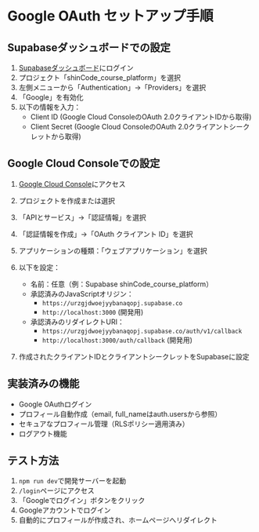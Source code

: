 # Google OAuth セットアップ手順

## Supabaseダッシュボードでの設定

1. [Supabaseダッシュボード](https://app.supabase.com)にログイン
2. プロジェクト「shinCode_course_platform」を選択
3. 左側メニューから「Authentication」→「Providers」を選択
4. 「Google」を有効化
5. 以下の情報を入力：
   - Client ID (Google Cloud ConsoleのOAuth 2.0クライアントIDから取得)
   - Client Secret (Google Cloud ConsoleのOAuth 2.0クライアントシークレットから取得)

## Google Cloud Consoleでの設定

1. [Google Cloud Console](https://console.cloud.google.com/)にアクセス
2. プロジェクトを作成または選択
3. 「APIとサービス」→「認証情報」を選択
4. 「認証情報を作成」→「OAuth クライアント ID」を選択
5. アプリケーションの種類：「ウェブアプリケーション」を選択
6. 以下を設定：
   - 名前：任意（例：Supabase shinCode_course_platform）
   - 承認済みのJavaScriptオリジン：
     - `https://urzgjdwoejyybanaqopj.supabase.co`
     - `http://localhost:3000` (開発用)
   - 承認済みのリダイレクトURI：
     - `https://urzgjdwoejyybanaqopj.supabase.co/auth/v1/callback`
     - `http://localhost:3000/auth/callback` (開発用)

7. 作成されたクライアントIDとクライアントシークレットをSupabaseに設定

## 実装済みの機能

- Google OAuthログイン
- プロフィール自動作成（email, full_nameはauth.usersから参照）
- セキュアなプロフィール管理（RLSポリシー適用済み）
- ログアウト機能

## テスト方法

1. `npm run dev`で開発サーバーを起動
2. `/login`ページにアクセス
3. 「Googleでログイン」ボタンをクリック
4. Googleアカウントでログイン
5. 自動的にプロフィールが作成され、ホームページへリダイレクト